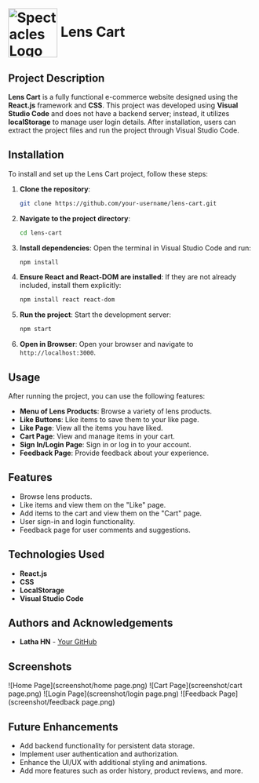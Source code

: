 # <img src="https://t3.ftcdn.net/jpg/03/38/40/94/360_F_338409482_YXUbGFqQyZKJuzUHS2DnjGZGaBMJSdcr.jpg" alt="Spectacles Logo" width="100" style="vertical-align: middle;"/> Lens Cart

## Project Description
**Lens Cart** is a fully functional e-commerce website designed using the **React.js** framework and **CSS**. This project was developed using **Visual Studio Code** and does not have a backend server; instead, it utilizes **localStorage** to manage user login details. After installation, users can extract the project files and run the project through Visual Studio Code.


## Installation
To install and set up the Lens Cart project, follow these steps:

1. **Clone the repository**:
    ```bash
    git clone https://github.com/your-username/lens-cart.git
    ```

2. **Navigate to the project directory**:
    ```bash
    cd lens-cart
    ```

3. **Install dependencies**:
    Open the terminal in Visual Studio Code and run:
    ```bash
    npm install
    ```

4. **Ensure React and React-DOM are installed**:
    If they are not already included, install them explicitly:
    ```bash
    npm install react react-dom
    ```

5. **Run the project**:
    Start the development server:
    ```bash
    npm start
    ```

6. **Open in Browser**:
    Open your browser and navigate to `http://localhost:3000`.

## Usage
After running the project, you can use the following features:

- **Menu of Lens Products**: Browse a variety of lens products.
- **Like Buttons**: Like items to save them to your like page.
- **Like Page**: View all the items you have liked.
- **Cart Page**: View and manage items in your cart.
- **Sign In/Login Page**: Sign in or log in to your account.
- **Feedback Page**: Provide feedback about your experience.

## Features
- Browse lens products.
- Like items and view them on the "Like" page.
- Add items to the cart and view them on the "Cart" page.
- User sign-in and login functionality.
- Feedback page for user comments and suggestions.

## Technologies Used
- **React.js**
- **CSS**
- **LocalStorage**
- **Visual Studio Code**


## Authors and Acknowledgements
- **Latha HN** - [Your GitHub](https://github.com/Latha56)

## Screenshots
![Home Page](screenshot/home page.png)
![Cart Page](screenshot/cart page.png)
![Login Page](screenshot/login page.png)
![Feedback Page](screenshot/feedback page.png)


## Future Enhancements
- Add backend functionality for persistent data storage.
- Implement user authentication and authorization.
- Enhance the UI/UX with additional styling and animations.
- Add more features such as order history, product reviews, and more.
